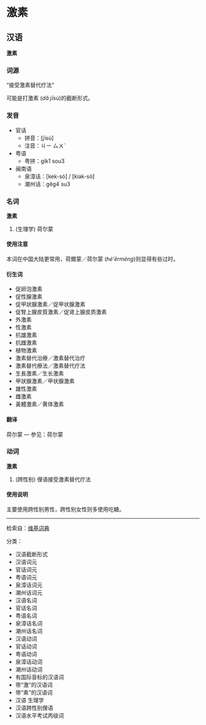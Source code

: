 # 激素

## 汉语

**激素**

### 词源

“接受激素替代疗法”

可能是打激素 (_dǎ jīsù_)的截断形式。

### 发音

- 官话
  - 拼音：[jīsù]
  - 注音：ㄐㄧ ㄙㄨˋ
- 粤语
  - 粤拼：gik1 sou3
- 闽南语  
  - 泉漳话：[kek-sò͘] / [kiak-sò͘]  
  - 潮州话：gêg4 su3  

### 名词

**激素**

1.  (生理学) 荷尔蒙

#### 使用注意

本词在中国大陆更常用，荷爾蒙／荷尔蒙 (_hé'ěrméng_)则显得有些过时。

#### 衍生词

- 促卵泡激素
- 促性腺激素
- 促甲狀腺激素／促甲状腺激素
- 促腎上腺皮質激素／促肾上腺皮质激素
- 外激素
- 性激素
- 抗雄激素
- 抗雌激素
- 植物激素
- 激素替代治療／激素替代治疗
- 激素替代療法／激素替代疗法
- 生長激素／生长激素
- 甲狀腺激素／甲状腺激素
- 雄性激素
- 雌激素
- 黃體激素／黄体激素

#### 翻译

荷尔蒙 — 参见：荷尔蒙

### 动词

**激素**

1.  (跨性别) 俚语接受激素替代疗法

#### 使用说明

主要使用跨性别男性，跨性别女性则多使用吃糖。

---

检索自：[维基词典](https://zh.wiktionary.org/w/index.php?title=激素&oldid=8513393)

分类：

- 汉语截断形式
- 汉语词元
- 官话词元
- 粤语词元
- 泉漳话词元
- 潮州话词元
- 汉语名词
- 官话名词
- 粤语名词
- 泉漳话名词
- 潮州话名词
- 汉语动词
- 官话动词
- 粤语动词
- 泉漳话动词
- 潮州话动词
- 有国际音标的汉语词
- 带“激”的汉语词
- 带“素”的汉语词
- 汉语 生理学
- 汉语跨性别俚语
- 汉语水平考试丙级词
